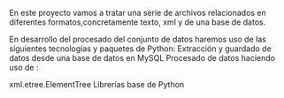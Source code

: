 En este proyecto vamos a tratar una serie de archivos relacionados en diferentes formatos,concretamente texto, xml y de una base de datos. 

En desarrollo del procesado del conjunto de datos haremos uso de las siguientes tecnologías y paquetes de Python:
Extracción y guardado de datos desde una base de datos en MySQL
Procesado de datos haciendo uso de :

xml.etree.ElementTree
Librerías base de Python
